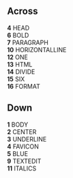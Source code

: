 Across
---
**4** HEAD  
**6** BOLD  
**7** PARAGRAPH  
**10** HORIZONTALLINE  
**12** ONE  
**13** HTML  
**14** DIVIDE  
**15** SIX  
**16** FORMAT  

Down
---
**1** BODY  
**2** CENTER  
**3** UNDERLINE  
**4** FAVICON  
**5** BLUE  
**9** TEXTEDIT  
**11** ITALICS  
